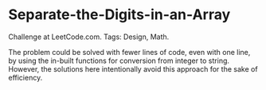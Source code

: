 # Separate-the-Digits-in-an-Array
Challenge at LeetCode.com. Tags: Design, Math.

The problem could be solved with fewer lines of code, even with one line, by using the in-built functions for conversion from integer to string.
However, the solutions here intentionally avoid this approach for the sake of efficiency.
